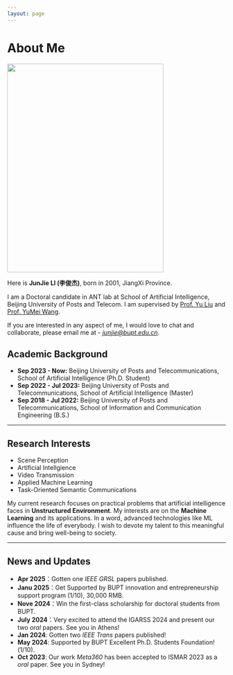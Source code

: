 ```yaml
---
layout: page
---
```


# About Me

<img src="https://junjieli0830.github.io/junjie_intro.jpg" class="floatpic" width="360" height="480">

Here is **JunJie LI (李俊杰)**, born in 2001, JiangXi Province.

I am a Doctoral candidate in ANT lab at School of Artificial Intelligence, Beijing University of Posts and Telecom. I am supervised by [Prof. Yu Liu](https://ai.bupt.edu.cn/szdw/szyl/znxxgcx/5.htm#) and [Prof. YuMei Wang](https://ai.bupt.edu.cn/szdw/szyl/znxxgcx/3.htm).

If you are interested in any aspect of me, I would love to chat and collaborate, please email me at - *junjie@bupt.edu.cn*.

## Academic Background

- **Sep 2023 - Now:** Beijing University of Posts and Telecommunications, School of Artificial Intelligence (Ph.D. Student)
- **Sep 2022 - Jul 2023:** Beijing University of Posts and Telecommunications, School of Artificial Intelligence (Master)
- **Sep 2018 - Jul 2022:** Beijing University of Posts and Telecommunications, School of Information and Communication Engineering (B.S.)

---

## Research Interests

- Scene Perception
- Artificial Intellgience
- Video Transmission
- Applied Machine Learning
- Task-Oriented Semantic Communications

My current research focuses on practical problems that artificial intelligence faces in **Unstructured Environment**. My interests are on the **Machine Learning** and its applications. In a word, advanced technologies like ML influence the life of everybody.  I wish to devote my talent to this meaningful cause and bring well-being to society.

---

## News and Updates

- **Apr 2025**：Gotten one *IEEE GRSL* papers published.
- **Janu 2025**：Get Supported by BUPT innovation and entrepreneurship support program (1/10), 30,000 RMB.
- **Nove 2024**：Win the first-class scholarship for doctoral students from BUPT.
- **July 2024**：Very excited to attend the IGARSS 2024 and present our two *oral* papers. See you in Athens!
- **Jan 2024**: Gotten two *IEEE Trans* papers published!
- **May 2024**: Supported by BUPT Excellent Ph.D. Students Foundation!(1/10).
- **Oct 2023**: Our work *Meta360* has been accepted to ISMAR 2023 as a *oral* paper. See you in Sydney!

